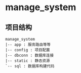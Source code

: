 # manage_system

## 项目结构

```
manage_system
|-- app : 服务路由等等
|-- config : 项目配置
|-- dbconn : 数据库连接
|-- static : 静态资源
`-- sql : 数据库构建代码
```